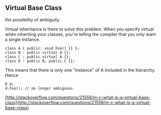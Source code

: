 ## Virtual Base Class

the possibility of ambiguity

Virtual inheritance is there to solve this problem. When you specify virtual when inheriting your classes, you're telling the compiler that you only want a single instance.

```
class A { public: void Foo() {} };
class B : public virtual A {};
class C : public virtual A {};
class D : public B, public C {};
```

This means that there is only one "instance" of A included in the hierarchy. Hence

```
D d;
d.Foo(); // no longer ambiguous
```

[http://stackoverflow.com/questions/21558/in-c-what-is-a-virtual-base-class](http://stackoverflow.com/questions/21558/in-c-what-is-a-virtual-base-class)

